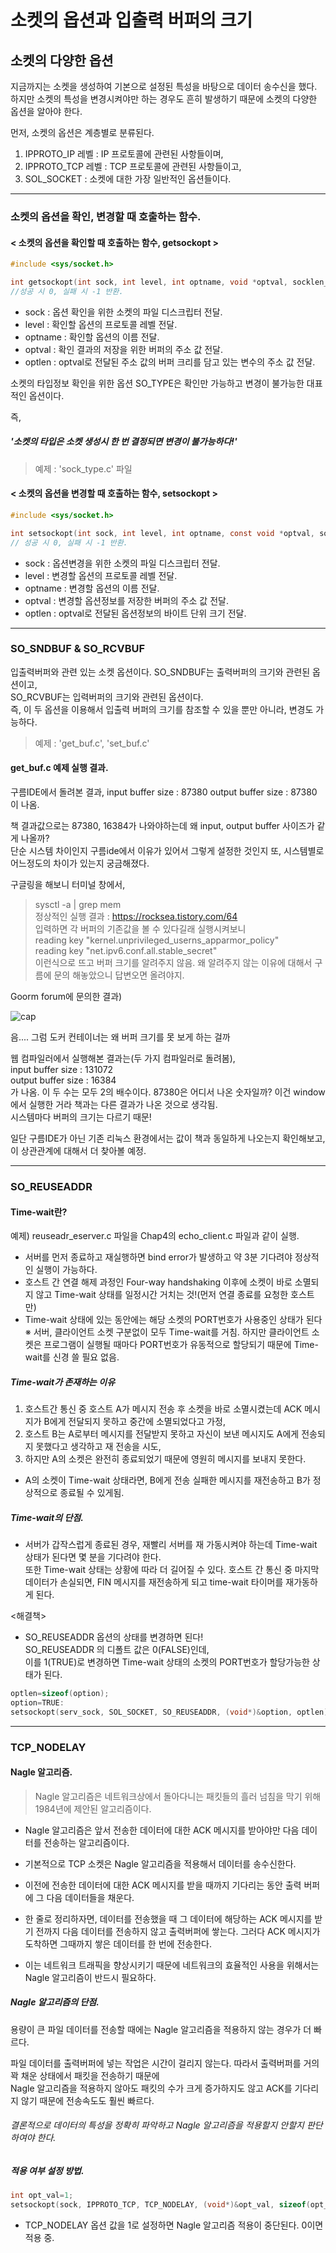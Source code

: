 # 소켓의 옵션과 입출력 버퍼의 크기

## 소켓의 다양한 옵션
지금까지는 소켓을 생성하여 기본으로 설정된 특성을 바탕으로 데이터 송수신을 했다.  
하지만 소켓의 특성을 변경시켜야만 하는 경우도 흔히 발생하기 때문에 소켓의 다양한 옵션을 알아야 한다.  

먼저, 소켓의 옵션은 계층별로 분류된다.
1. IPPROTO_IP 레벨 : IP 프로토콜에 관련된 사항들이며,
2. IPPROTO_TCP 레벨 : TCP 프로토콜에 관련된 사항들이고,
3. SOL_SOCKET : 소켓에 대한 가장 일반적인 옵션들이다.

---------------

### 소켓의 옵션을 확인, 변경할 때 호출하는 함수.

#### < 소켓의 옵션을 확인할 때 호출하는 함수, getsockopt >
```c
#include <sys/socket.h>

int getsockopt(int sock, int level, int optname, void *optval, socklen_t *optlen);
//성공 시 0, 실패 시 -1 반환.
```
- sock : 옵션 확인을 위한 소켓의 파일 디스크립터 전달.
- level : 확인할 옵션의 프로토콜 레벨 전달.
- optname : 확인할 옵션의 이름 전달.
- optval : 확인 결과의 저장을 위한 버퍼의 주소 값 전달.
- optlen : optval로 전달된 주소 값의 버퍼 크리를 담고 있는 변수의 주소 값 전달. 

소켓의 타입정보 확인을 위한 옵션 SO_TYPE은 확인만 가능하고 변경이 불가능한 대표적인 옵션이다.  

즉,  
##### '소켓의 타입은 소켓 생성시 한 번 결정되면 변경이 불가능하다!'

> 예제 : 'sock_type.c' 파일  

#### < 소켓의 옵션을 변경할 때 호출하는 함수, setsockopt >

```c
#include <sys/socket.h>

int setsockopt(int sock, int level, int optname, const void *optval, socklen_t optlen);
// 성공 시 0, 실패 시 -1 반환.
```

- sock : 옵션변경을 위한 소켓의 파일 디스크립터 전달.
- level : 변경할 옵션의 프로토콜 레벨 전달.
- optname : 변경할 옵션의 이름 전달.
- optval : 변경할 옵션정보를 저장한 버퍼의 주소 값 전달.
- optlen : optval로 전달된 옵션정보의 바이트 단위 크기 전달.

-------------

### SO_SNDBUF & SO_RCVBUF

입출력버퍼와 관련 있는 소켓 옵션이다.
SO_SNDBUF는 출력버퍼의 크기와 관련된 옵션이고,  
SO_RCVBUF는 입력버퍼의 크기와 관련된 옵션이다.  
즉, 이 두 옵션을 이용해서 입출력 버퍼의 크기를 참조할 수 있을 뿐만 아니라, 변경도 가능하다.

> 예제 : 'get_buf.c', 'set_buf.c'

#### get_buf.c 예제 실행 결과.

구름IDE에서 돌려본 결과,
input buffer size : 87380
output buffer size : 87380
이 나옴.

책 결과값으로는 87380, 16384가 나와야하는데 왜 input, output buffer 사이즈가 같게 나올까?  
단순 시스템 차이인지 구름ide에서 이유가 있어서 그렇게 설정한 것인지 또, 시스템별로 어느정도의 차이가 있는지 궁금해졌다.  

구글링을 해보니 터미널 창에서,  
> sysctl -a | grep mem  
정상적인 실행 결과 : https://rocksea.tistory.com/64  
입력하면 각 버퍼의 기존값을 볼 수 있다길래 실행시켜보니  
reading key "kernel.unprivileged_userns_apparmor_policy"  
reading key "net.ipv6.conf.all.stable_secret"  
이런식으로 뜨고 버퍼 크기를 알려주지 않음. 왜 알려주지 않는 이유에 대해서 구름에 문의 해놓았으니 답변오면 올려야지.

Goorm forum에 문의한 결과)

![cap](https://user-images.githubusercontent.com/50162252/122038455-920c2480-ce10-11eb-87a1-7b415c5ef963.PNG)

음.... 그럼 도커 컨테이너는 왜 버퍼 크기를 못 보게 하는 걸까  

웹 컴파일러에서 실행해본 결과는(두 가지 컴파일러로 돌려봄),  
input buffer size : 131072  
output buffer size : 16384  
가 나옴.  이 두 수는 모두 2의 배수이다. 87380은 어디서 나온 숫자일까?
이건 window에서 실행한 거라 책과는 다른 결과가 나온 것으로 생각됨.  
시스템마다 버퍼의 크기는 다르기 때문!



일단 구름IDE가 아닌 기존 리눅스 환경에서는 값이 책과 동일하게 나오는지 확인해보고,  
이 상관관계에 대해서 더 찾아볼 예정.

-------------

### SO_REUSEADDR

#### Time-wait란?

예제) reuseadr_eserver.c 파일을 Chap4의 echo_client.c 파일과 같이 실행.    

- 서버를 먼저 종료하고 재실행하면 bind error가 발생하고 약 3분 기다려야 정상적인 실행이 가능하다.  
- 호스트 간 연결 해제 과정인 Four-way handshaking 이후에 소켓이 바로 소멸되지 않고 Time-wait 상태를 일정시간 거치는 것!(먼저 연결 종료를 요청한 호스트만)
- Time-wait 상태에 있는 동안에는 해당 소켓의 PORT번호가 사용중인 상태가 된다  
※ 서버, 클라이언트 소켓 구분없이 모두 Time-wait를 거침. 하지만 클라이언트 소켓은 프로그램이 실행될 때마다 PORT번호가 유동적으로 할당되기 때문에 Time-wait를 신경 쓸 필요 없음.

##### Time-wait가 존재하는 이유
1. 호스트간 통신 중 호스트 A가 메시지 전송 후 소켓을 바로 소멸시켰는데 ACK 메시지가 B에게 전달되지 못하고 중간에 소멸되었다고 가정,    
2. 호스트 B는 A로부터 메시지를 전달받지 못하고 자신이 보낸 메시지도 A에게 전송되지 못했다고 생각하고 재 전송을 시도,  
3. 하지만 A의 소켓은 완전히 종료되었기 때문에 영원히 메시지를 보내지 못한다.  
- A의 소켓이 Time-wait 상태라면, B에게 전송 실패한 메시지를 재전송하고 B가 정상적으로 종료될 수 있게됨.

##### Time-wait의 단점.
- 서버가 갑작스럽게 종료된 경우, 재빨리 서버를 재 가동시켜야 하는데 Time-wait 상태가 된다면 몇 분을 기다려야 한다.  
 또한 Time-wait 상태는 상황에 따라 더 길어질 수 있다.
 호스트 간 통신 중 마지막 데이터가 손실되면, FIN 메시지를 재전송하게 되고 time-wait 타이머를 재가동하게 된다.  

<해결책>
- SO_REUSEADDR 옵션의 상태를 변경하면 된다!  
SO_REUSEADDR 의 디폴트 값은 0(FALSE)인데,  
이를 1(TRUE)로 변경하면 Time-wait 상태의 소켓의 PORT번호가 할당가능한 상태가 된다.
```c
optlen=sizeof(option);
option=TRUE:
setsockopt(serv_sock, SOL_SOCKET, SO_REUSEADDR, (void*)&option, optlen);
```

----------------

### TCP_NODELAY

#### Nagle 알고리즘.

> Nagle 알고리즘은 네트워크상에서 돌아다니는 패킷들의 흘러 넘침을 막기 위해 1984년에 제안된 알고리즘이다.

- Nagle 알고리즘은 앞서 전송한 데이터에 대한 ACK 메시지를 받아야만 다음 데이터를 전송하는 알고리즘이다.  
	
- 기본적으로 TCP 소켓은 Nagle 알고리즘을 적용해서 데이터를 송수신한다.
- 이전에 전송한 데이터에 대한 ACK 메시지를 받을 때까지 기다리는 동안 출력 버퍼에 그 다음 데이터들을 채운다.
- 한 줄로 정리하자면, 데이터를 전송했을 때 그 데이터에 해당하는 ACK 메시지를 받기 전까지 다음 데이터를 전송하지 않고
	출력버퍼에 쌓는다. 그러다 ACK 메시지가 도착하면 그때까지 쌓은 데이터를 한 번에 전송한다.
- 이는 네트워크 트래픽을 향상시키기 때문에 네트워크의 효율적인 사용을 위해서는 Nagle 알고리즘이 반드시 필요하다.

##### Nagle 알고리즘의 단점.

용량이 큰 파일 데이터를 전송할 때에는 Nagle 알고리즘을 적용하지 않는 경우가 더 빠르다.

파일 데이터를 출력버퍼에 넣는 작업은 시간이 걸리지 않는다. 따라서 출력버퍼를 거의 꽉 채운 상태에서 패킷을 전송하기 때문에  
Nagle 알고리즘을 적용하지 않아도 패킷의 수가 크게 증가하지도 않고 ACK를 기다리지 않기 때문에 전송속도도 훨씬 빠르다.

###### 결론적으로 데이터의 특성을 정확히 파악하고 Nagle 알고리즘을 적용할지 안할지 판단하여야 한다.

##### 적용 여부 설정 방법.
```c
int opt_val=1;
setsockopt(sock, IPPROTO_TCP, TCP_NODELAY, (void*)&opt_val, sizeof(opt_val));
```
- TCP_NODELAY 옵션 값을 1로 설정하면 Nagle 알고리즘 적용이 중단된다. 0이면 적용 중.
